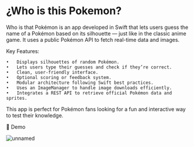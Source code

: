 # ¿Who is this Pokemon?

Who is that Pokémon is an app developed in Swift that lets users guess the name of a Pokémon based on its silhouette — 
just like in the classic anime game. 
It uses a public Pokémon API to fetch real-time data and images.


Key Features:

	•	Displays silhouettes of random Pokémon.
	•	Lets users type their guesses and check if they’re correct.
	•	Clean, user-friendly interface.
	•	Optional scoring or feedback system.
	•	Modular architecture following Swift best practices.
	•	Uses an ImageManager to handle image downloads efficiently.
	•	Integrates a REST API to retrieve official Pokémon data and sprites.

This app is perfect for Pokémon fans looking for a fun and interactive way to test their knowledge.

🎥 Demo

![unnamed](https://github.com/user-attachments/assets/2a7da73d-85cb-426b-ad22-53a2df31e872)

